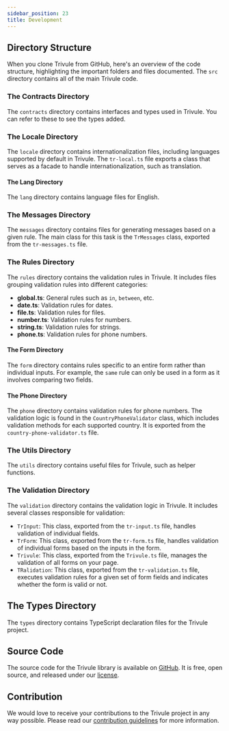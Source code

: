 ```yaml
---
sidebar_position: 23
title: Development
---
```

## Directory Structure
When you clone Trivule from GitHub, here's an overview of the code structure, highlighting the important folders and files documented. The `src` directory contains all of the main Trivule code.

### The **Contracts** Directory

The `contracts` directory contains interfaces and types used in Trivule. You can refer to these to see the types added.

### The **Locale** Directory

The `locale` directory contains internationalization files, including languages supported by default in Trivule. The `tr-local.ts` file exports a class that serves as a facade to handle internationalization, such as translation.

#### The **Lang** Directory

The `lang` directory contains language files for English.

### The **Messages** Directory

The `messages` directory contains files for generating messages based on a given rule. The main class for this task is the `TrMessages` class, exported from the `tr-messages.ts` file.

### The **Rules** Directory

The `rules` directory contains the validation rules in Trivule. It includes files grouping validation rules into different categories:
- **global.ts**: General rules such as `in`, `between`, etc.
- **date.ts**: Validation rules for dates.
- **file.ts**: Validation rules for files.
- **number.ts**: Validation rules for numbers.
- **string.ts**: Validation rules for strings.
- **phone.ts**: Validation rules for phone numbers.

#### The **Form** Directory

The `form` directory contains rules specific to an entire form rather than individual inputs. For example, the `same` rule can only be used in a form as it involves comparing two fields.

#### The **Phone** Directory

The `phone` directory contains validation rules for phone numbers. The validation logic is found in the `CountryPhoneValidator` class, which includes validation methods for each supported country. It is exported from the `country-phone-validator.ts` file.

### The **Utils** Directory

The `utils` directory contains useful files for Trivule, such as helper functions.

### The **Validation** Directory

The `validation` directory contains the validation logic in Trivule. It includes several classes responsible for validation:
- `TrInput`: This class, exported from the `tr-input.ts` file, handles validation of individual fields.
- `TrForm`: This class, exported from the `tr-form.ts` file, handles validation of individual forms based on the inputs in the form.
- `Trivule`: This class, exported from the `Trivule.ts` file, manages the validation of all forms on your page.
- `TRalidation`: This class, exported from the `tr-validation.ts` file, executes validation rules for a given set of form fields and indicates whether the form is valid or not.

## The **Types** Directory

The `types` directory contains TypeScript declaration files for the Trivule project.

## Source Code

The source code for the Trivule library is available on [GitHub](https://github.com/trivule/Trivule). It is free, open source, and released under our [license](/docs/license).

## Contribution

We would love to receive your contributions to the Trivule project in any way possible. Please read our [contribution guidelines](/docs/contribution) for more information.